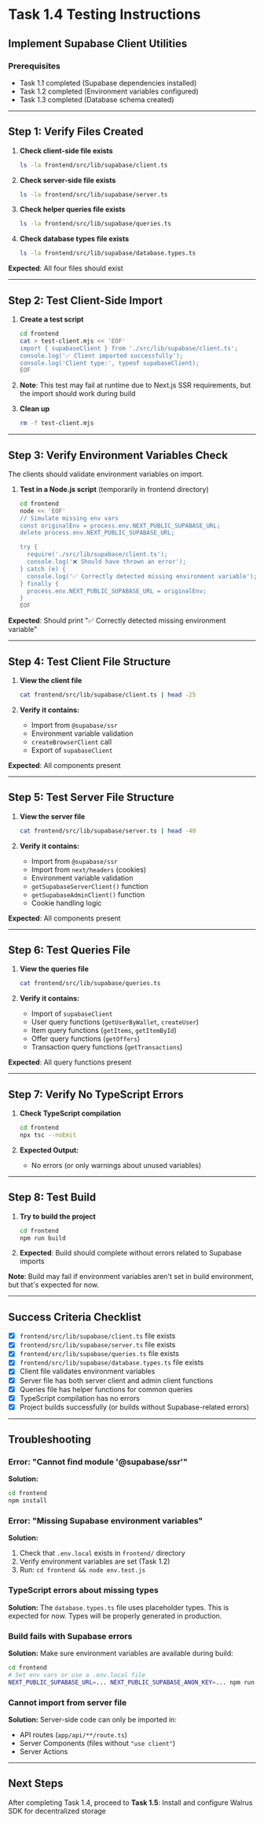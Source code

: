 # Task 1.4 Testing Instructions
## Implement Supabase Client Utilities

### Prerequisites
- Task 1.1 completed (Supabase dependencies installed)
- Task 1.2 completed (Environment variables configured)
- Task 1.3 completed (Database schema created)

---

## Step 1: Verify Files Created

1. **Check client-side file exists**
   ```bash
   ls -la frontend/src/lib/supabase/client.ts
   ```

2. **Check server-side file exists**
   ```bash
   ls -la frontend/src/lib/supabase/server.ts
   ```

3. **Check helper queries file exists**
   ```bash
   ls -la frontend/src/lib/supabase/queries.ts
   ```

4. **Check database types file exists**
   ```bash
   ls -la frontend/src/lib/supabase/database.types.ts
   ```

**Expected**: All four files should exist

---

## Step 2: Test Client-Side Import

1. **Create a test script**
   ```bash
   cd frontend
   cat > test-client.mjs << 'EOF'
   import { supabaseClient } from './src/lib/supabase/client.ts';
   console.log('✅ Client imported successfully');
   console.log('Client type:', typeof supabaseClient);
   EOF
   ```

2. **Note**: This test may fail at runtime due to Next.js SSR requirements, but the import should work during build

3. **Clean up**
   ```bash
   rm -f test-client.mjs
   ```

---

## Step 3: Verify Environment Variables Check

The clients should validate environment variables on import.

1. **Test in a Node.js script** (temporarily in frontend directory)
   ```bash
   cd frontend
   node << 'EOF'
   // Simulate missing env vars
   const originalEnv = process.env.NEXT_PUBLIC_SUPABASE_URL;
   delete process.env.NEXT_PUBLIC_SUPABASE_URL;
   
   try {
     require('./src/lib/supabase/client.ts');
     console.log('❌ Should have thrown an error');
   } catch (e) {
     console.log('✅ Correctly detected missing environment variable');
   } finally {
     process.env.NEXT_PUBLIC_SUPABASE_URL = originalEnv;
   }
   EOF
   ```

**Expected**: Should print "✅ Correctly detected missing environment variable"

---

## Step 4: Test Client File Structure

1. **View the client file**
   ```bash
   cat frontend/src/lib/supabase/client.ts | head -25
   ```

2. **Verify it contains:**
   - Import from `@supabase/ssr`
   - Environment variable validation
   - `createBrowserClient` call
   - Export of `supabaseClient`

**Expected**: All components present

---

## Step 5: Test Server File Structure

1. **View the server file**
   ```bash
   cat frontend/src/lib/supabase/server.ts | head -40
   ```

2. **Verify it contains:**
   - Import from `@supabase/ssr`
   - Import from `next/headers` (cookies)
   - Environment variable validation
   - `getSupabaseServerClient()` function
   - `getSupabaseAdminClient()` function
   - Cookie handling logic

**Expected**: All components present

---

## Step 6: Test Queries File

1. **View the queries file**
   ```bash
   cat frontend/src/lib/supabase/queries.ts
   ```

2. **Verify it contains:**
   - Import of `supabaseClient`
   - User query functions (`getUserByWallet`, `createUser`)
   - Item query functions (`getItems`, `getItemById`)
   - Offer query functions (`getOffers`)
   - Transaction query functions (`getTransactions`)

**Expected**: All query functions present

---

## Step 7: Verify No TypeScript Errors

1. **Check TypeScript compilation**
   ```bash
   cd frontend
   npx tsc --noEmit
   ```

2. **Expected Output:**
   - No errors (or only warnings about unused variables)

---

## Step 8: Test Build

1. **Try to build the project**
   ```bash
   cd frontend
   npm run build
   ```

2. **Expected**: Build should complete without errors related to Supabase imports

**Note**: Build may fail if environment variables aren't set in build environment, but that's expected for now.

---

## Success Criteria Checklist

- [x] `frontend/src/lib/supabase/client.ts` file exists
- [x] `frontend/src/lib/supabase/server.ts` file exists
- [x] `frontend/src/lib/supabase/queries.ts` file exists
- [x] `frontend/src/lib/supabase/database.types.ts` file exists
- [x] Client file validates environment variables
- [x] Server file has both server client and admin client functions
- [x] Queries file has helper functions for common queries
- [x] TypeScript compilation has no errors
- [x] Project builds successfully (or builds without Supabase-related errors)

---

## Troubleshooting

### Error: "Cannot find module '@supabase/ssr'"
**Solution:**
```bash
cd frontend
npm install
```

### Error: "Missing Supabase environment variables"
**Solution:**
1. Check that `.env.local` exists in `frontend/` directory
2. Verify environment variables are set (Task 1.2)
3. Run: `cd frontend && node env.test.js`

### TypeScript errors about missing types
**Solution:**
The `database.types.ts` file uses placeholder types. This is expected for now. Types will be properly generated in production.

### Build fails with Supabase errors
**Solution:**
Make sure environment variables are available during build:
```bash
cd frontend
# Set env vars or use a .env.local file
NEXT_PUBLIC_SUPABASE_URL=... NEXT_PUBLIC_SUPABASE_ANON_KEY=... npm run build
```

### Cannot import from server file
**Solution:**
Server-side code can only be imported in:
- API routes (`app/api/**/route.ts`)
- Server Components (files without `"use client"`)
- Server Actions

---

## Next Steps

After completing Task 1.4, proceed to **Task 1.5**: Install and configure Walrus SDK for decentralized storage

